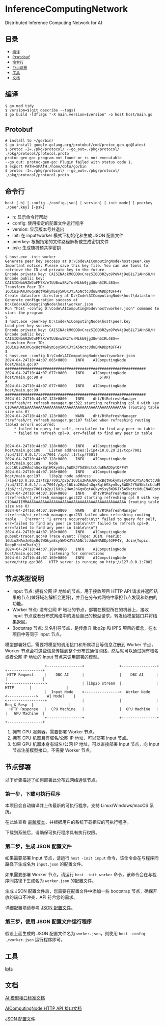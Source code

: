 # InferenceComputingNetwork

Distributed Inference Computing Network for AI

## 目录

- [`编译`](#编译)
- [`Protobuf`](#protobuf)
- [`命令行`](#命令行)
- [`节点部署`](#节点部署)
- [`工具`](#工具)
- [`文档`](#文档)

## 编译

```shell
$ go mod tidy
$ version=$(git describe --tags)
$ go build -ldflags "-X main.version=$version" -o host host/main.go
```

## Protobuf

```shell
# install to ~/go/bin/
$ go install google.golang.org/protobuf/cmd/protoc-gen-go@latest
$ protoc -I=./pkg/protocol/ --go_out=./pkg/protocol/ ./pkg/protocol/protocol.proto
protoc-gen-go: program not found or is not executable
--go_out: protoc-gen-go: Plugin failed with status code 1.
$ export PATH=$PATH:/home/dbtu/go/bin
$ protoc -I=./pkg/protocol/ --go_out=./pkg/protocol/ ./pkg/protocol/protocol.proto
```

## 命令行

`host [-h] [-config ./config.json] [-version] [-init mode] [-peerkey ./peer.key] [-psk]`

- h: 显示命令行帮助
- config: 使用指定的配置文件运行程序
- version: 显示版本号并退出
- init: 在 input/worker 模式下初始化和生成 JSON 配置文件
- peerkey: 根据指定的文件路径解析或生成密钥文件
- psk: 生成随机预共享密钥

```shell
$ host.exe -init worker
Generate peer key success at D:\Code\AIComputingNode\host\peer.key
Important notice: Please save this key file. You can use tools to retrieve the ID and private key in the future.
Encode private key: CAISINAckM6QODvCrez5I0Q3RZyo9PeV4jDeB1L71AHnSU/H
Encode public key: CAISIQNbA9ZWCwFM7X/eTUUBvwSRzTurMLkb9jg38wn5IRL4BQ==
Transform Peer ID: 16Uiu2HAmJnGqxBqtWGkymSsy5WDKJY5A5NctcUduENADDptQFF4Y
Create datastore directory at D:\Code\AIComputingNode\host\datastore
Generate configuration success at D:\Code\AIComputingNode\host\worker.json
Run "host -config D:\Code\AIComputingNode\host\worker.json" command to start the program
$ 
$ host.exe -peerkey D:\Code\AIComputingNode\host\peer.key
Load peer key success
Encode private key: CAISINAckM6QODvCrez5I0Q3RZyo9PeV4jDeB1L71AHnSU/H
Encode public key: CAISIQNbA9ZWCwFM7X/eTUUBvwSRzTurMLkb9jg38wn5IRL4BQ==
Transform Peer ID: 16Uiu2HAmJnGqxBqtWGkymSsy5WDKJY5A5NctcUduENADDptQFF4Y
$ 
$ host.exe -config D:\Code\AIComputingNode\host\worker.json
2024-04-24T10:44:07.065+0800	INFO	AIComputingNode	host/main.go:97	################################################################
2024-04-24T10:44:07.077+0800	INFO	AIComputingNode	host/main.go:98	#                          START                               #
2024-04-24T10:44:07.077+0800	INFO	AIComputingNode	host/main.go:99	################################################################
2024-04-24T10:44:07.123+0800	INFO	dht/RtRefreshManager	rtrefresh/rt_refresh_manager.go:322	starting refreshing cpl 0 with key CIQAAAUWCEAAAAAAAAAAAAAAAAAAAAAAAAAAAAAAAAAAAAAAAAAAAAA (routing table size was 0)
2024-04-24T10:44:07.123+0800	WARN	dht/RtRefreshManager	rtrefresh/rt_refresh_manager.go:187	failed when refreshing routing table2 errors occurred:
	* failed to query for self, err=failed to find any peer in table
	* failed to refresh cpl=0, err=failed to find any peer in table


2024-04-24T10:44:07.128+0800	INFO	AIComputingNode	host/main.go:188	Listen addresses:[/ip4/10.0.20.21/tcp/7001 /ip4/127.0.0.1/tcp/7001 /ip6/::1/tcp/7001]
2024-04-24T10:44:07.128+0800	INFO	AIComputingNode	host/main.go:189	Node id:16Uiu2HAmJnGqxBqtWGkymSsy5WDKJY5A5NctcUduENADDptQFF4Y
2024-04-24T10:44:07.168+0800	INFO	AIComputingNode	host/main.go:197	libp2p node address:[/ip4/10.0.20.21/tcp/7001/p2p/16Uiu2HAmJnGqxBqtWGkymSsy5WDKJY5A5NctcUduENADDptQFF4Y /ip4/127.0.0.1/tcp/7001/p2p/16Uiu2HAmJnGqxBqtWGkymSsy5WDKJY5A5NctcUduENADDptQFF4Y /ip6/::1/tcp/7001/p2p/16Uiu2HAmJnGqxBqtWGkymSsy5WDKJY5A5NctcUduENADDptQFF4Y]
2024-04-24T10:44:07.169+0800	INFO	dht/RtRefreshManager	rtrefresh/rt_refresh_manager.go:322	starting refreshing cpl 0 with key CIQAAAIIMMAAAAAAAAAAAAAAAAAAAAAAAAAAAAAAAAAAAAAAAAAAAAA (routing table size was 0)
2024-04-24T10:44:07.169+0800	WARN	dht/RtRefreshManager	rtrefresh/rt_refresh_manager.go:233	failed when refreshing routing table	{"error": "2 errors occurred:\n\t* failed to query for self, err=failed to find any peer in table\n\t* failed to refresh cpl=0, err=failed to find any peer in table\n\n"}
2024-04-24T10:44:07.169+0800	INFO	AIComputingNode	pubsub/tracer.go:48	Trace event: {Type: JOIN, PeerID: 16Uiu2HAmJnGqxBqtWGkymSsy5WDKJY5A5NctcUduENADDptQFF4Y, Join{Topic: DeepBrainChain}}
2024-04-24T10:44:07.169+0800	INFO	AIComputingNode	host/main.go:343	listening for connections
2024-04-24T10:44:07.169+0800	INFO	AIComputingNode	serve/http.go:386	HTTP server is running on http://127.0.0.1:7002
```

## 节点类型说明

- Input 节点: 拥有公网 IP 地址的节点，用于接收项目 HTTP API 请求并返回结果的节点(做好域名解析会更好)，并且在分布式网络中承担节点发现和路由的功能。
- Worker 节点: 没有公网 IP 地址的节点，部署在模型所在的机器上，接收 Input 节点或者分布式网络中的发给自己的模型请求，转发给模型接口并将结果返回。
- Bootstrap 节点: 又名引导节点，是传承自 libp2p 和 IPFS 项目的概念，在本项目中等同于 Input 节点。

模型部署好后，需要将模型的调用接口和所属项目等信息注册到 Worker 节点，Worker 节点会将这些信息传播到整个分布式通信网络，然后就可以通过拥有域名或者公网 IP 地址的 Input 节点来调用部署的模型。

```
                  +----------------+                +----------------+             +----------------+
 HTTP Request     |    DBC AI      |                |    DBC AI      |             |                |
+----------------->                | libp2p stream  |                |  HTTP       |                |
                  |  Input Node    <---------------->  Worker Node   <------------->    AI Model    |
<-----------------+                |                |                | Req & Resp  |                |
  HTTP Response   |  CPU Machine   |                |  GPU Machine   |             |   GPU Machine  |
                  +----------------+                +----------------+             +----------------+
```

1. 拥有 GPU 服务器，需要部署 Worker 节点。
2. 拥有 CPU 机器且有域名/公网 IP 地址，可以部署 Input 节点。
3. 如果 GPU 机器本身有域名/公网 IP 地址，可以直接部署 Input 节点，向 Input 节点注册模型接口，不需要 Worker 节点。

## 节点部署

以下步骤描述了如何部署此分布式网络通信节点。

### 第一步，下载可执行程序

本项目会自动编译并上传最新的可执行程序，支持 Linux/Windows/macOS 系统。

在此处查看 [最新版本](https://github.com/DeepBrainChain/AIComputingNode/releases/latest)，并根据用户的系统下载相应的可执行程序。

下载到系统后，请确保可执行程序具有执行权限。

### 第二步，生成 JSON 配置文件

如果需要部署 Input 节点，请运行 `host -init input` 命令，该命令会在与程序同路径下生成名为 `input.json` 的配置文件。

如果需要部署 Worker 节点，请运行 `host -init worker` 命令，该命令会在与程序同路径下生成名为 `worker.json` 的配置文件。

生成 JSON 配置文件后，您需要在配置文件中添加一些 bootstrap 节点，确保开放的端口不冲突，API 符合您的需求。

详细配置项请参考 [JSON 配置文件](./docs/configuration_cn.md)。

### 第三步，使用 JSON 配置文件运行程序

假设上面生成的 JSON 配置文件名为 `worker.json`，则使用 `host -config ./worker.json` 运行程序即可。

## 工具

[Ipfs](./tools/ipfs/README.md)

## 文档

[AI 模型接口标准文档](./docs/model_api_cn.md)

[AIComputingNode HTTP API 接口文档](./docs/api_cn.md)

[JSON 配置文件](./docs/configuration_cn.md)
